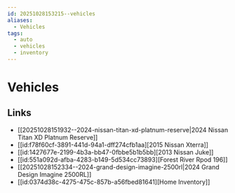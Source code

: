 ```yaml
---
id: 20251028153215--vehicles
aliases:
  - Vehicles
tags:
  - auto
  - vehicles
  - inventory
---
```

# Vehicles

## Links
- [[20251028151932--2024-nissan-titan-xd-platnum-reserve|2024 Nissan Titan XD Platnum Reserve]]
- [[id:f78f60cf-3891-441d-94a1-dff274cfb1aa][2015 Nissan Xterra]]
- [[id:1427677e-2199-4b3a-bb47-0fbbe5b1b5bb][2013 Nissan Juke]]
- [[id:551a092d-afba-4283-b149-5d534cc73893][Forest River Rpod 196]]
- [[20251028152334--2024-grand-design-imagine-2500rl|2024 Grand Design Imagine 2500RL]]
- [[id:0374d38c-4275-475c-857b-a56fbed81641][Home Inventory]]
